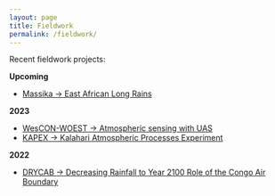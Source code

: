 ```yaml
---
layout: page
title: Fieldwork
permalink: /fieldwork/
---
```


Recent fieldwork projects:

**Upcoming**
- [Massika -> East African Long Rains](https://charlesknight1.github.io/massika)

**2023**
- [WesCON-WOEST -> Atmospheric sensing with UAS](https://charlesknight1.github.io/wescon)
- [KAPEX -> Kalahari Atmospheric Processes Experiment](https://charlesknight1.github.io/kapex)

**2022**
- [DRYCAB -> Decreasing Rainfall to Year 2100 Role of the Congo Air Boundary](https://charlesknight1.github.io/drycab)

